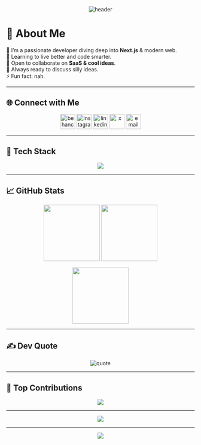 <div align="center">
  <img src="https://capsule-render.vercel.app/api?type=waving&color=0:38B2AC,100:4FD1C5&height=200&section=header&text=Hey%20I'm%20Hardik%20👋&fontSize=40&fontColor=ffffff" alt="header" />
</div>

# 💫 About Me
🚀 I’m a passionate developer diving deep into **Next.js** & modern web.  
🌱 Learning to live better and code smarter.  
🤝 Open to collaborate on **SaaS & cool ideas**.  
💬 Always ready to discuss silly ideas.  
⚡ Fun fact: nah.

---

## 🌐 Connect with Me
<p align="center">
  <a href="https://behance.net/hardikupadhyay2"><img src="https://skillicons.dev/icons?i=behance" height="40" alt="behance"/></a>
  <a href="https://instagram.com/hardikk.codes"><img src="https://skillicons.dev/icons?i=instagram" height="40" alt="instagram"/></a>
  <a href="https://linkedin.com/in/hardikkupadhyay"><img src="https://skillicons.dev/icons?i=linkedin" height="40" alt="linkedin"/></a>
  <a href="https://x.com/hardikkupadhyay"><img src="https://skillicons.dev/icons?i=twitter" height="40" alt="x"/></a>
  <a href="mailto:hardikupadhyayknp123@gmail.com"><img src="https://skillicons.dev/icons?i=gmail" height="40" alt="email"/></a>
</p>

---

## 🚀 Tech Stack
<p align="center">
  <img src="https://skillicons.dev/icons?i=nextjs,react,tailwind,ts,js,html,css,angular,nodejs,express,bun,php,java,py,fastapi,laravel,mysql,postgres,mongodb,sqlite,firebase,prisma,postman,vercel" />
</p>

---

## 📈 GitHub Stats
<p align="center">
  <img src="https://github-readme-stats.vercel.app/api?username=HardikUpadhyay007&theme=radical&show_icons=true" height="150"/>
  <img src="https://github-readme-streak-stats.herokuapp.com?user=HardikUpadhyay007&theme=radical&hide_border=false" height="150"/>
</p>

<p align="center">
  <img src="https://github-readme-stats.vercel.app/api/top-langs/?username=HardikUpadhyay007&theme=radical&layout=compact" height="150"/>
</p>

---

## ✍️ Dev Quote
<p align="center">
  <img src="https://quotes-github-readme.vercel.app/api?type=horizontal&theme=radical" alt="quote"/>
</p>

---

## 🚀 Top Contributions
<p align="center">
  <img src="https://github-contributor-stats.vercel.app/api?username=HardikUpadhyay007&limit=5&theme=radical&combine_all_yearly_contributions=true" />
</p>

---

<p align="center">
  <img src="https://visitcount.itsvg.in/api?id=HardikUpadhyay007&icon=2&color=12" />
</p>

---

<div align="center">
  <img src="https://capsule-render.vercel.app/api?type=waving&color=0:4FD1C5,100:38B2AC&height=150&section=footer" />
</div>
